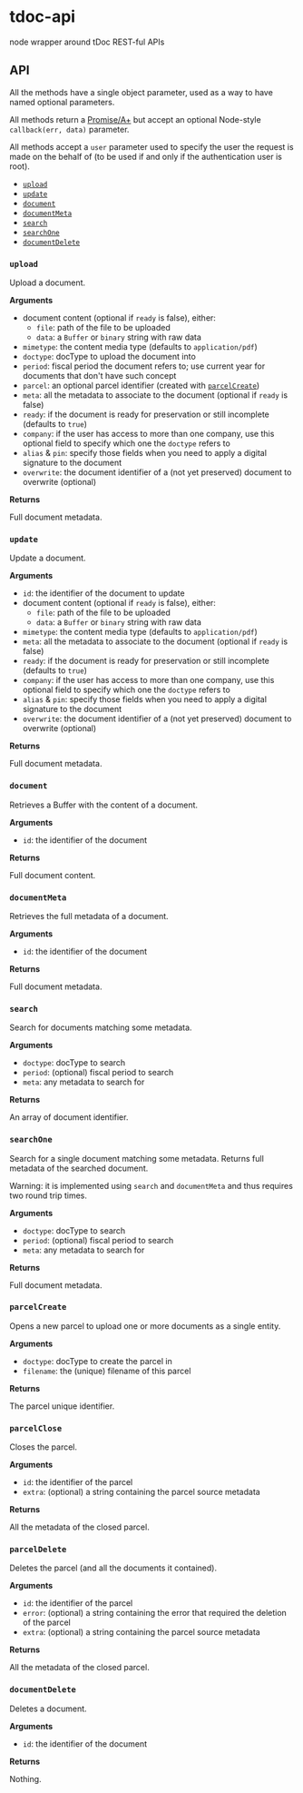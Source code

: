 tdoc-api
========

node wrapper around tDoc REST-ful APIs

API
---

All the methods have a single object parameter, used as a way to have named optional parameters.

All methods return a [Promise/A+](https://promisesaplus.com/) but accept an optional Node-style `callback(err, data)` parameter.

All methods accept a `user` parameter used to specify the user the request is made on the behalf of (to be used if and only if the authentication user is root).

<!-- START doctoc generated TOC please keep comment here to allow auto update -->

- [`upload`](#upload)
- [`update`](#update)
- [`document`](#document)
- [`documentMeta`](#documentmeta)
- [`search`](#search)
- [`searchOne`](#searchone)
- [`documentDelete`](#documentdelete)

<!-- END doctoc generated TOC please keep comment here to allow auto update -->

### `upload`

Upload a document.

__Arguments__

* document content (optional if `ready` is false), either:
  * `file`: path of the file to be uploaded
  * `data`: a `Buffer` or `binary` string with raw data
* `mimetype`: the content media type (defaults to `application/pdf`)
* `doctype`: docType to upload the document into
* `period`: fiscal period the document refers to; use current year for documents that don't have such concept
* `parcel`: an optional parcel identifier (created with [`parcelCreate`](#parcelcreate))
* `meta`: all the metadata to associate to the document (optional if `ready` is false)
* `ready`: if the document is ready for preservation or still incomplete (defaults to `true`)
* `company`: if the user has access to more than one company, use this optional field to specify which one the `doctype` refers to
* `alias` & `pin`: specify those fields when you need to apply a digital signature to the document
* `overwrite`: the document identifier of a (not yet preserved) document to overwrite (optional)

__Returns__

Full document metadata.

### `update`

Update a document.

__Arguments__

* `id`: the identifier of the document to update
* document content (optional if `ready` is false), either:
  * `file`: path of the file to be uploaded
  * `data`: a `Buffer` or `binary` string with raw data
* `mimetype`: the content media type (defaults to `application/pdf`)
* `meta`: all the metadata to associate to the document (optional if `ready` is false)
* `ready`: if the document is ready for preservation or still incomplete (defaults to `true`)
* `company`: if the user has access to more than one company, use this optional field to specify which one the `doctype` refers to
* `alias` & `pin`: specify those fields when you need to apply a digital signature to the document
* `overwrite`: the document identifier of a (not yet preserved) document to overwrite (optional)

__Returns__

Full document metadata.

### `document`

Retrieves a Buffer with the content of a document.

__Arguments__

* `id`: the identifier of the document

__Returns__

Full document content.

### `documentMeta`

Retrieves the full metadata of a document.

__Arguments__

* `id`: the identifier of the document

__Returns__

Full document metadata.

### `search`

Search for documents matching some metadata.

__Arguments__

* `doctype`: docType to search
* `period`: (optional) fiscal period to search
* `meta`: any metadata to search for

__Returns__

An array of document identifier.

### `searchOne`

Search for a single document matching some metadata.
Returns full metadata of the searched document.

Warning: it is implemented using `search` and `documentMeta` and thus requires two round trip times.

__Arguments__

* `doctype`: docType to search
* `period`: (optional) fiscal period to search
* `meta`: any metadata to search for

__Returns__

Full document metadata.

### `parcelCreate`

Opens a new parcel to upload one or more documents as a single entity.

__Arguments__

* `doctype`: docType to create the parcel in
* `filename`: the (unique) filename of this parcel

__Returns__

The parcel unique identifier.

### `parcelClose`

Closes the parcel.

__Arguments__

* `id`: the identifier of the parcel
* `extra`: (optional) a string containing the parcel source metadata

__Returns__

All the metadata of the closed parcel.

### `parcelDelete`

Deletes the parcel (and all the documents it contained).

__Arguments__

* `id`: the identifier of the parcel
* `error`: (optional) a string containing the error that required the deletion of the parcel
* `extra`: (optional) a string containing the parcel source metadata

__Returns__

All the metadata of the closed parcel.

### `documentDelete`

Deletes a document.

__Arguments__

* `id`: the identifier of the document

__Returns__

Nothing.
